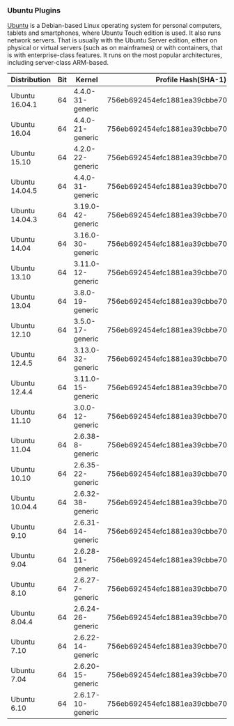 ### Ubuntu Plugins

[Ubuntu](https://www.ubuntu.com) is a Debian-based Linux operating system for personal computers, tablets and smartphones, where Ubuntu Touch edition is used. It also runs network servers. That is usually with the Ubuntu Server edition, either on physical or virtual servers (such as on mainframes) or with containers, that is with enterprise-class features. It runs on the most popular architectures, including server-class ARM-based.

| Distribution | Bit | Kernel | Profile Hash(SHA-1) | Download|
| ------ | ------ | ------ | ------ | ------ 
| Ubuntu 16.04.1 | 64 | 4.4.0-31-generic | 756eb692454efc1881ea39cbbe7044e08f60f6f7 | [Download](https://github.com/cpuu/profiles/raw/master/Linux/Ubuntu/x64/Ubuntu16041.zip) |
| Ubuntu 16.04 | 64 | 4.4.0-21-generic | 756eb692454efc1881ea39cbbe7044e08f60f6f7 | [Download](https://github.com/cpuu/profiles/raw/master/Linux/Ubuntu/x64/Ubuntu1604.zip) |
| Ubuntu 15.10 | 64 | 4.2.0-22-generic | 756eb692454efc1881ea39cbbe7044e08f60f6f7 | [Download](https://github.com/cpuu/profiles/raw/master/Linux/Ubuntu/x64/Ubuntu1510.zip) |
| Ubuntu 14.04.5 | 64 | 4.4.0-31-generic | 756eb692454efc1881ea39cbbe7044e08f60f6f7 | [Download](https://github.com/cpuu/profiles/raw/master/Linux/Ubuntu/x64/Ubuntu14045.zip) |
| Ubuntu 14.04.3 | 64 | 3.19.0-42-generic | 756eb692454efc1881ea39cbbe7044e08f60f6f7 | [Download](https://github.com/cpuu/profiles/raw/master/Linux/Ubuntu/x64/Ubuntu14043.zip) |
| Ubuntu 14.04 | 64 | 3.16.0-30-generic | 756eb692454efc1881ea39cbbe7044e08f60f6f7 | [Download](https://github.com/cpuu/profiles/raw/master/Linux/Ubuntu/x64/Ubuntu1404.zip) |
| Ubuntu 13.10 | 64 | 3.11.0-12-generic | 756eb692454efc1881ea39cbbe7044e08f60f6f7 | [Download](https://github.com/cpuu/profiles/raw/master/Linux/Ubuntu/x64/Ubuntu1310.zip) |
| Ubuntu 13.04 | 64 | 3.8.0-19-generic | 756eb692454efc1881ea39cbbe7044e08f60f6f7 | [Download](https://github.com/cpuu/profiles/raw/master/Linux/Ubuntu/x64/Ubuntu1304.zip) |
| Ubuntu 12.10 | 64 | 3.5.0-17-generic | 756eb692454efc1881ea39cbbe7044e08f60f6f7 | [Download](https://github.com/cpuu/profiles/raw/master/Linux/Ubuntu/x64/Ubuntu1210.zip) |
| Ubuntu 12.4.5 | 64 | 3.13.0-32-generic | 756eb692454efc1881ea39cbbe7044e08f60f6f7 | [Download](https://github.com/cpuu/profiles/raw/master/Linux/Ubuntu/x64/Ubuntu12045.zip) |
| Ubuntu 12.4.4 | 64 | 3.11.0-15-generic | 756eb692454efc1881ea39cbbe7044e08f60f6f7 | [Download](https://github.com/cpuu/profiles/raw/master/Linux/Ubuntu/x64/Ubuntu12044.zip) |
| Ubuntu 11.10 | 64 | 3.0.0-12-generic | 756eb692454efc1881ea39cbbe7044e08f60f6f7 | [Download](https://github.com/cpuu/profiles/raw/master/Linux/Ubuntu/x64/Ubuntu1110.zip) |
| Ubuntu 11.04 | 64 | 2.6.38-8-generic | 756eb692454efc1881ea39cbbe7044e08f60f6f7 | [Download]https://github.com/cpuu/profiles/raw/master/Linux/Ubuntu/x64/Ubuntu1104.zip) |
| Ubuntu 10.10 | 64 | 2.6.35-22-generic | 756eb692454efc1881ea39cbbe7044e08f60f6f7 | [Download](https://github.com/cpuu/profiles/raw/master/Linux/Ubuntu/x64/Ubuntu1010.zip) |
| Ubuntu 10.04.4 | 64 | 2.6.32-38-generic | 756eb692454efc1881ea39cbbe7044e08f60f6f7 | [Download](https://github.com/cpuu/profiles/raw/master/Linux/Ubuntu/x64/Ubuntu10044.zip) |
| Ubuntu 9.10 | 64 | 2.6.31-14-generic | 756eb692454efc1881ea39cbbe7044e08f60f6f7 | [Download](https://github.com/cpuu/profiles/raw/master/Linux/Ubuntu/x64/Ubuntu910.zip) |
| Ubuntu 9.04 | 64 | 2.6.28-11-generic | 756eb692454efc1881ea39cbbe7044e08f60f6f7 | [Download](https://github.com/cpuu/profiles/raw/master/Linux/Ubuntu/x64/Ubuntu904.zip) |
| Ubuntu 8.10 | 64 | 2.6.27-7-generic | 756eb692454efc1881ea39cbbe7044e08f60f6f7 | [Download](https://github.com/cpuu/profiles/raw/master/Linux/Ubuntu/x64/Ubuntu810.zip) |
| Ubuntu 8.04.4 | 64 | 2.6.24-26-generic | 756eb692454efc1881ea39cbbe7044e08f60f6f7 | [Download](https://github.com/cpuu/profiles/raw/master/Linux/Ubuntu/x64/Ubuntu8044.zip) |
| Ubuntu 7.10 | 64 | 2.6.22-14-generic | 756eb692454efc1881ea39cbbe7044e08f60f6f7 | [Download](https://github.com/cpuu/profiles/raw/master/Linux/Ubuntu/x64/Ubuntu710.zip) |
| Ubuntu 7.04 | 64 | 2.6.20-15-generic | 756eb692454efc1881ea39cbbe7044e08f60f6f7 | [Download](https://github.com/cpuu/profiles/raw/master/Linux/Ubuntu/x64/Ubuntu704.zip) |
| Ubuntu 6.10 | 64 | 2.6.17-10-generic | 756eb692454efc1881ea39cbbe7044e08f60f6f7 | [Download](https://github.com/cpuu/profiles/raw/master/Linux/Ubuntu/x64/Ubuntu610.zip) |
